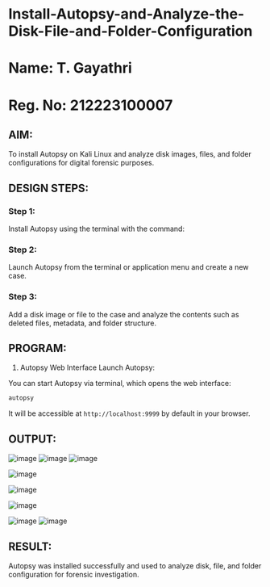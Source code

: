# Install-Autopsy-and-Analyze-the-Disk-File-and-Folder-Configuration
# Name: T. Gayathri
# Reg. No: 212223100007

## AIM:
To install Autopsy on Kali Linux and analyze disk images, files, and folder configurations for digital forensic purposes.

## DESIGN STEPS:
### Step 1:
Install Autopsy using the terminal with the command:

### Step 2:
Launch Autopsy from the terminal or application menu and create a new case.

### Step 3:
Add a disk image or file to the case and analyze the contents such as deleted files, metadata, and folder structure.

## PROGRAM:
1. Autopsy Web Interface
Launch Autopsy:

You can start Autopsy via terminal, which opens the web interface:
```bash
autopsy
```
It will be accessible at ```http://localhost:9999``` by default in your browser.

## OUTPUT:
![image](https://github.com/user-attachments/assets/80906fca-159a-4d6f-91b1-0879acd73074)
![image](https://github.com/user-attachments/assets/3187b259-2edf-495b-801c-4f1d9c2659bf)
![image](https://github.com/user-attachments/assets/9cb055ba-5b27-4ad2-a64c-816bbbf828c9)

![image](https://github.com/user-attachments/assets/36e75b8a-6253-4a26-b1a0-149e1056092f)

![image](https://github.com/user-attachments/assets/6da8db99-04b4-4ebc-8fc8-647ec74b77ce)

![image](https://github.com/user-attachments/assets/5c772a4e-11c7-4ed2-9fd2-49ed86adec46)

![image](https://github.com/user-attachments/assets/ce44d676-88b4-4735-bfdd-11ce92bacf10)
![image](https://github.com/user-attachments/assets/1a8d9c96-ed94-4a7b-820c-91fa9388b2fc)

## RESULT:
Autopsy was installed successfully and used to analyze disk, file, and folder configuration for forensic investigation.
